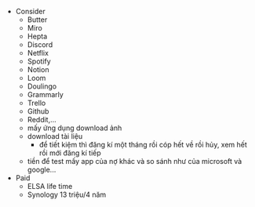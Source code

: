 - Consider
	- Butter
	- Miro
	- Hepta
	- Discord
	- Netflix
	- Spotify
	- Notion
	- Loom
	- Doulingo
	- Grammarly
	- Trello
	- Github
	- Reddit,...
	- mấy ứng dụng download ảnh
	- download tài liệu
		- để tiết kiệm thì đăng kí một tháng rồi cóp hết về rồi hủy, xem hết rồi mới đăng kí tiếp
	- tiền để test mấy app của nợ khác và so sánh như của microsoft và google...
- Paid
	- ELSA life time
	- Synology 13 triệu/4 năm